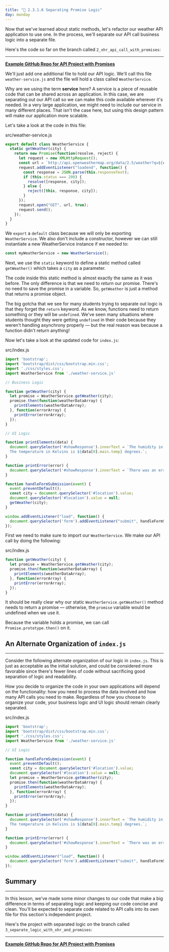 ```yaml
---
title: "📓 2.3.1.6 Separating Promise Logic"
day: monday
---
```


Now that we've learned about static methods, let's refactor our weather API application to use one. In the process, we'll separate our API call business logic into a separate file.

Here's the code so far on the branch called `2_xhr_api_call_with_promises`:

---
**[<i class="glyphicon glyphicon-folder-open"></i>  Example GitHub Repo for API Project with Promises](https://github.com/epicodus-lessons/section-6-js-api-call-with-webpack/tree/2_xhr_api_call_with_promises)**

We'll just add one additional file to hold our API logic. We'll call this file `weather-service.js` and the file will hold a class called `WeatherService`. 

Why are we using the term **service** here? A service is a piece of reusable code that can be shared across an application. In this case, we are separating out our API call so we can make this code available wherever it's needed. In a very large application, we might need to include our service in many different places. That isn't the case here, but using this design pattern will make our application more scalable.

Let's take a look at the code in this file:

<div class="filename">src/weather-service.js</div>

```js
export default class WeatherService {  
  static getWeather(city) {
    return new Promise(function(resolve, reject) {
      let request = new XMLHttpRequest();
      const url = `http://api.openweathermap.org/data/2.5/weather?q=${city}&appid=${process.env.API_KEY}`;
      request.addEventListener("loadend", function() {
        const response = JSON.parse(this.responseText);
        if (this.status === 200) {
          resolve([response, city]);
        } else {
          reject([this, response, city]);
        }
      });
      request.open("GET", url, true);
      request.send();
    });
  }
}
```

We `export` a `default` class because we will only be exporting `WeatherService`. We also don't include a constructor, however we can still instantiate a new WeatherService instance if we needed to:

```js
const myWeatherService = new WeatherService();
```

Next, we use the `static` keyword to define a static method called `getWeather()` which takes a `city` as a parameter.

The code inside this static method is almost exactly the same as it was before. The only difference is that we need to _return_ our promise. There's no need to save the promise in a variable. So, `getWeather` is just a method that returns a promise object. 

The big gotcha that we see for many students trying to separate out logic is that they forget the `return` keyword. As we know, functions need to return something or they will be `undefined`. We've seen many situations where students thought they were getting `undefined` in their code because they weren't handling asynchrony properly — but the real reason was because a function didn't return anything!

Now let's take a look at the updated code for `index.js`:

<div class="filename">src/index.js</div>

```js
import 'bootstrap';
import 'bootstrap/dist/css/bootstrap.min.css';
import './css/styles.css';
import WeatherService from './weather-service.js'

// Business Logic

function getWeather(city) {
  let promise = WeatherService.getWeather(city);
  promise.then(function(weatherDataArray) {
    printElements(weatherDataArray);
  }, function(errorArray) {
    printError(errorArray);
  });
}

// UI Logic

function printElements(data) {
  document.querySelector('#showResponse').innerText = `The humidity in ${data[1]} is ${data[0].main.humidity}%.
  The temperature in Kelvins is ${data[0].main.temp} degrees.`;
}

function printError(error) {
  document.querySelector('#showResponse').innerText = `There was an error accessing the weather data for ${error[2]}: ${error[0].status} ${error[0].statusText}: ${error[1].message}`;
}

function handleFormSubmission(event) {
  event.preventDefault();
  const city = document.querySelector('#location').value;
  document.querySelector('#location').value = null;
  getWeather(city);
}

window.addEventListener("load", function() {
  document.querySelector('form').addEventListener("submit", handleFormSubmission);
});
```

First we need to make sure to import our `WeatherService`. We make our API call by doing the following:

<div class="filename">src/index.js</div>

```js
function getWeather(city) {
  let promise = WeatherService.getWeather(city);
  promise.then(function(weatherDataArray) {
    printElements(weatherDataArray);
  }, function(errorArray) {
    printError(errorArray);
  });
}
```

It should be really clear why our static `WeatherService.getWeather()` method needs to return a promise — otherwise, the `promise` variable would be undefined when we use it.

Because the variable holds a promise, we can call `Promise.prototype.then()` on it.

## An Alternate Organization of `index.js`
---

Consider the following alternate organization of our logic in `index.js`. This is just as acceptable as the initial solution, and could be considered more favorable since there's fewer lines of code without sacrificing good separation of logic and readability. 

How you decide to organize the code in your own applications will depend on the functionality: how you need to process the data involved and how many API calls you need to make. Regardless of how you choose to organize your code, your business logic and UI logic should remain clearly separated. 

<div class="filename">src/index.js</div>

```js
import 'bootstrap';
import 'bootstrap/dist/css/bootstrap.min.css';
import './css/styles.css';
import WeatherService from './weather-service.js'

// UI Logic

function handleFormSubmission(event) {
  event.preventDefault();
  const city = document.querySelector('#location').value;
  document.querySelector('#location').value = null;
  let promise = WeatherService.getWeather(city);
  promise.then(function(weatherDataArray) {
    printElements(weatherDataArray);
  }, function(errorArray) {
    printError(errorArray);
  });
}

function printElements(data) {
  document.querySelector('#showResponse').innerText = `The humidity in ${data[1]} is ${data[0].main.humidity}%.
  The temperature in Kelvins is ${data[0].main.temp} degrees.`;
}

function printError(error) {
  document.querySelector('#showResponse').innerText = `There was an error accessing the weather data for ${error[2]}: ${error[0].status} ${error[0].statusText}: ${error[1].message}`;
}

window.addEventListener("load", function() {
  document.querySelector('form').addEventListener("submit", handleFormSubmission);
});
```

## Summary
---

In this lesson, we've made some minor changes to our code that make a big difference in terms of separating logic and keeping our code concise and clean. You'll be expected to separate code related to API calls into its own file for this section's independent project.

Here's the project with separated logic on the branch called `3_separate_logic_with_xhr_and_promises`:

---
**[<i class="glyphicon glyphicon-folder-open"></i>  Example GitHub Repo for API Project with Promises](https://github.com/epicodus-lessons/section-6-js-api-call-with-webpack/tree/3_separate_logic_with_xhr_and_promises)**
